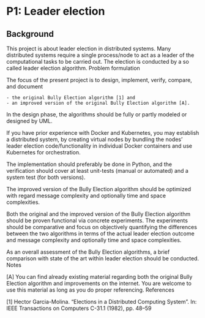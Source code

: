 # P1: Leader election
## Background

This project is about leader election in distributed systems. Many distributed systems require a single process/node to act as a leader of the computational tasks to be carried out. The election is conducted by a so called leader election algorithm.
Problem formulation

The focus of the present project is to design, implement, verify, compare, and document

    - the original Bully Election algorithm [1] and
    - an improved version of the original Bully Election algorithm [A].

In the design phase, the algorithms should be fully or partly modeled or designed by UML.

If you have prior experience with Docker and Kubernetes, you may establish a distributed system, by creating virtual nodes by bundling the nodes’ leader election code/functionality in individual Docker containers and use Kubernetes for orchestration.

The implementation should preferably be done in Python, and the verification should cover at least unit-tests (manual or automated) and a system test (for both versions).

The improved version of the Bully Election algorithm should be optimized with regard message complexity and optionally time and space complexities.

Both the original and the improved version of the Bully Election algorithm should be proven functional via concrete experiments. The experiments should be comparative and focus on objectively quantifying the differences between the two algorithms in terms of the actual leader election outcome and message complexity and optionally time and space complexities.

As an overall assessment of the Bully Election algorithms, a brief comparison with state of the art within leader election should be conducted.
Notes

[A] You can find already existing material regarding both the original Bully Election algorithm and improvements on the internet. You are welcome to use this material as long as you do proper referencing.
References

[1] Hector Garcia-Molina. “Elections in a Distributed Computing System”. In: IEEE Transactions on Computers C-31.1 (1982), pp. 48–59
